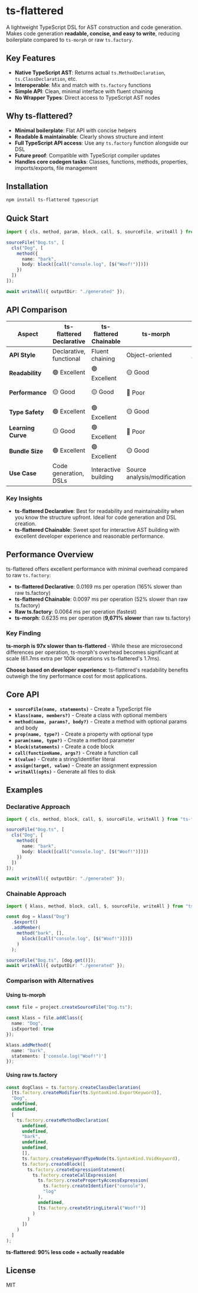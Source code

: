 # ts-flattered

A lightweight TypeScript DSL for AST construction and code generation. Makes code generation **readable, concise, and easy to write**, reducing boilerplate compared to `ts-morph` or raw `ts.factory`.

## Key Features

- **Native TypeScript AST**: Returns actual `ts.MethodDeclaration`, `ts.ClassDeclaration`, etc.
- **Interoperable**: Mix and match with `ts.factory` functions
- **Simple API**: Clean, minimal interface with fluent chaining
- **No Wrapper Types**: Direct access to TypeScript AST nodes


## Why ts-flattered?

- **Minimal boilerplate**: Flat API with concise helpers
- **Readable & maintainable**: Clearly shows structure and intent
- **Full TypeScript API access**: Use any `ts.factory` function alongside our DSL
- **Future proof**: Compatible with TypeScript compiler updates
- **Handles core codegen tasks**: Classes, functions, methods, properties, imports/exports, file management

## Installation

```bash
npm install ts-flattered typescript
```

## Quick Start

```typescript
import { cls, method, param, block, call, $, sourceFile, writeAll } from "ts-flattered";

sourceFile("Dog.ts", [
  cls("Dog", [
    method({ 
      name: "bark", 
      body: block([call("console.log", [$("Woof!")])])
    })
  ])
]);

await writeAll({ outputDir: "./generated" });
```

## API Comparison

| Aspect | ts-flattered Declarative | ts-flattered Chainable | ts-morph | ts.factory |
|--------|------------------------|-----------------------|----------|------------|
| **API Style** | Declarative, functional | Fluent chaining | Object-oriented | Imperative factory |
| **Readability** | 🟢 Excellent | 🟢 Excellent | 🟡 Good | 🔴 Poor |
| **Performance** | 🟡 Good | 🟡 Good | 🔴 Poor | 🟢 Excellent |
| **Type Safety** | 🟢 Excellent | 🟢 Excellent | 🟡 Good | 🟢 Excellent |
| **Learning Curve** | 🟡 Good | 🟢 Excellent | 🔴 Poor | 🔴 Poor |
| **Bundle Size** | 🟢 Excellent | 🟢 Excellent | 🟡 Good | 🟢 Excellent |
| **Use Case** | Code generation, DSLs | Interactive building | Source analysis/modification | Low-level AST work |

### Key Insights

- **ts-flattered Declarative**: Best for readability and maintainability when you know the structure upfront. Ideal for code generation and DSL creation.
- **ts-flattered Chainable**: Sweet spot for interactive AST building with excellent developer experience and reasonable performance.

## Performance Overview

ts-flattered offers excellent performance with minimal overhead compared to raw `ts.factory`:

- **ts-flattered Declarative**: 0.0169 ms per operation (165% slower than raw ts.factory)
- **ts-flattered Chainable**: 0.0097 ms per operation (52% slower than raw ts.factory)
- **Raw ts.factory**: 0.0064 ms per operation (fastest)
- **ts-morph**: 0.6235 ms per operation (**9,671% slower** than raw ts.factory)

### Key Finding
**ts-morph is 97x slower than ts-flattered** - While these are microsecond differences per operation, ts-morph's overhead becomes significant at scale (61.7ms extra per 100k operations vs ts-flattered's 1.7ms).

**Choose based on developer experience**: ts-flattered's readability benefits outweigh the tiny performance cost for most applications.

## Core API

- **`sourceFile(name, statements)`** - Create a TypeScript file
- **`klass(name, members?)`** - Create a class with optional members
- **`method(name, params?, body?)`** - Create a method with optional params and body
- **`prop(name, type?)`** - Create a property with optional type
- **`param(name, type?)`** - Create a method parameter
- **`block(statements)`** - Create a code block
- **`call(functionName, args?)`** - Create a function call
- **`$(value)`** - Create a string/identifier literal
- **`assign(target, value)`** - Create an assignment expression
- **`writeAll(opts)`** - Generate all files to disk

## Examples

### Declarative Approach
```typescript
import { cls, method, block, call, $, sourceFile, writeAll } from "ts-flattered";

sourceFile("Dog.ts", [
  cls("Dog", [
    method({ 
      name: "bark", 
      body: block([call("console.log", [$("Woof!")])])
    })
  ])
]);

await writeAll({ outputDir: "./generated" });
```

### Chainable Approach
```typescript
import { klass, method, block, call, $, sourceFile, writeAll } from "ts-flattered";

const dog = klass("Dog")
  .$export()
  .addMember(
    method("bark", [], 
      block([call("console.log", [$("Woof!")])])
    )
  );

sourceFile("Dog.ts", [dog.get()]);
await writeAll({ outputDir: "./generated" });
```

### Comparison with Alternatives

#### Using ts-morph
```ts
const file = project.createSourceFile("Dog.ts");

const klass = file.addClass({
  name: "Dog",
  isExported: true
});

klass.addMethod({
  name: "bark",
  statements: ['console.log("Woof!")']
});
```

#### Using raw ts.factory
```ts
const dogClass = ts.factory.createClassDeclaration(
  [ts.factory.createModifier(ts.SyntaxKind.ExportKeyword)],
  "Dog",
  undefined,
  undefined,
  [
    ts.factory.createMethodDeclaration(
      undefined,
      undefined,
      "bark",
      undefined,
      undefined,
      [],
      ts.factory.createKeywordTypeNode(ts.SyntaxKind.VoidKeyword),
      ts.factory.createBlock([
        ts.factory.createExpressionStatement(
          ts.factory.createCallExpression(
            ts.factory.createPropertyAccessExpression(
              ts.factory.createIdentifier("console"),
              "log"
            ),
            undefined,
            [ts.factory.createStringLiteral("Woof!")]
          )
        )
      ])
    )
  ]
);
```

**ts-flattered: 90% less code + actually readable**

## License

MIT
